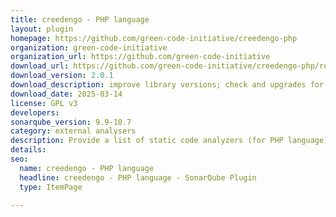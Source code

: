```yaml
---
title: creedengo - PHP language
layout: plugin
homepage: https://github.com/green-code-initiative/creedengo-php
organization: green-code-initiative
organization_url: https://github.com/green-code-initiative
download_url: https://github.com/green-code-initiative/creedengo-php/releases/download/2.0.1/creedengo-php-plugin-2.0.1.jar
download_version: 2.0.1
download_description: improve library versions; check and upgrades for SonarQube until 25.3.0 version
download_date: 2025-03-14
license: GPL v3
developers: 
sonarqube_version: 9.9-10.7
category: external analysers
description: Provide a list of static code analyzers (for PHP language) to highlight code structures that may have a negative ecological impact&#58; energy and resources over-consumption, "fatware", shortening terminals' lifespan, etc.
details: 
seo:
  name: creedengo - PHP language
  headline: creedengo - PHP language - SonarQube Plugin
  type: ItemPage

---
```

